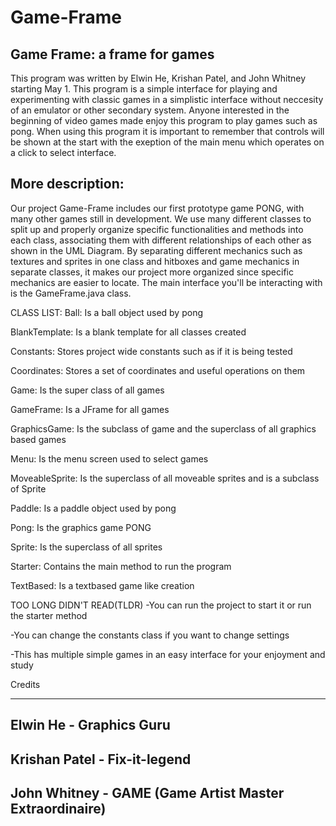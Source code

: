 # Game-Frame
Game Frame: a frame for games
-

This program was written by Elwin He, Krishan Patel, and John Whitney starting May 1.
This program is a simple interface for playing and experimenting with classic games in a simplistic interface without neccesity of an emulator or other secondary system. Anyone interested in the beginning of video games made enjoy this program to play games such as pong. When using this program it is important to remember that controls will be shown at the start with the exeption of the main menu which operates on a click to select interface. 

More description:
-
Our project Game-Frame includes our first prototype game PONG, with many other games still in development.
We use many different classes to split up and properly organize specific functionalities and methods into each class, associating them with different relationships of each other as shown in the UML Diagram. By separating different mechanics such as textures and sprites in one class and hitboxes and game mechanics in separate classes, it makes our project more organized since specific mechanics are easier to locate. The main interface you'll be interacting with is the GameFrame.java class.

CLASS LIST:
Ball: Is a ball object used by pong

BlankTemplate: Is a blank template for all classes created

Constants: Stores project wide constants such as if it is being tested

Coordinates: Stores a set of coordinates and useful operations on them

Game: Is the super class of all games

GameFrame: Is a JFrame for all games

GraphicsGame: Is the subclass of game and the superclass of all graphics based games

Menu: Is the menu screen used to select games

MoveableSprite: Is the superclass of all moveable sprites and is a subclass of Sprite

Paddle: Is a paddle object used by pong

Pong: Is the graphics game PONG

Sprite: Is the superclass of all sprites

Starter: Contains the main method to run the program

TextBased: Is a textbased game like creation



TOO LONG DIDN'T READ(TLDR)
-You can run the project to start it or run the starter method

-You can change the constants class if you want to change settings 

-This has multiple simple games in an easy interface for your enjoyment and study


Credits
________
Elwin He - Graphics Guru
-
Krishan Patel - Fix-it-legend
-
John Whitney - GAME (Game Artist Master Extraordinaire)
-

